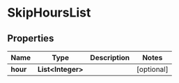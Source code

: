 

# SkipHoursList


## Properties

| Name | Type | Description | Notes |
|------------ | ------------- | ------------- | -------------|
|**hour** | **List&lt;Integer&gt;** |  |  [optional] |



